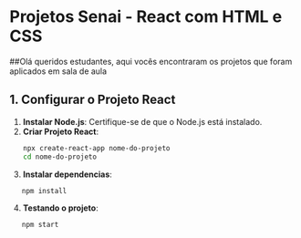 # Projetos Senai - React com HTML e CSS

##Olá queridos estudantes, aqui vocês encontraram os projetos que foram aplicados em sala de aula

## 1. Configurar o Projeto React

1. **Instalar Node.js**: Certifique-se de que o Node.js está instalado.
2. **Criar Projeto React**:
   ```bash
   npx create-react-app nome-do-projeto
   cd nome-do-projeto
   ```
3. **Instalar dependencias**:
```bash
   npm install
```
4. **Testando o projeto**:
```bash
   npm start
```
